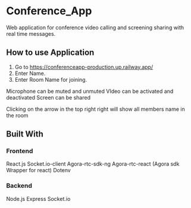 # Conference_App
Web application for conference video calling and screening sharing with real time messages.

## How to use Application
1. Go to https://conferenceapp-production.up.railway.app/
2. Enter Name.
3. Enter Room Name for joining.

Microphone can be muted and unmuted
VIdeo can be activated and deactivated
Screen can be shared

Clicking on the arrow in the top right right will show all members name in the room

## Built With
### Frontend
React.js
Socket.io-client
Agora-rtc-sdk-ng
Agora-rtc-react (Agora sdk Wrapper for react)
Dotenv

### Backend
Node.js
Express
Socket.io
